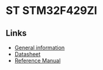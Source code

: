 # ST STM32F429ZI

## Links

* [General information](https://www.st.com/en/microcontrollers/stm32f446re.html)
* [Datasheet](https://www.st.com/resource/en/datasheet/stm32f446re.pdf)
* [Reference Manual](https://www.st.com/resource/en/reference_manual/dm00135183.pdf)

